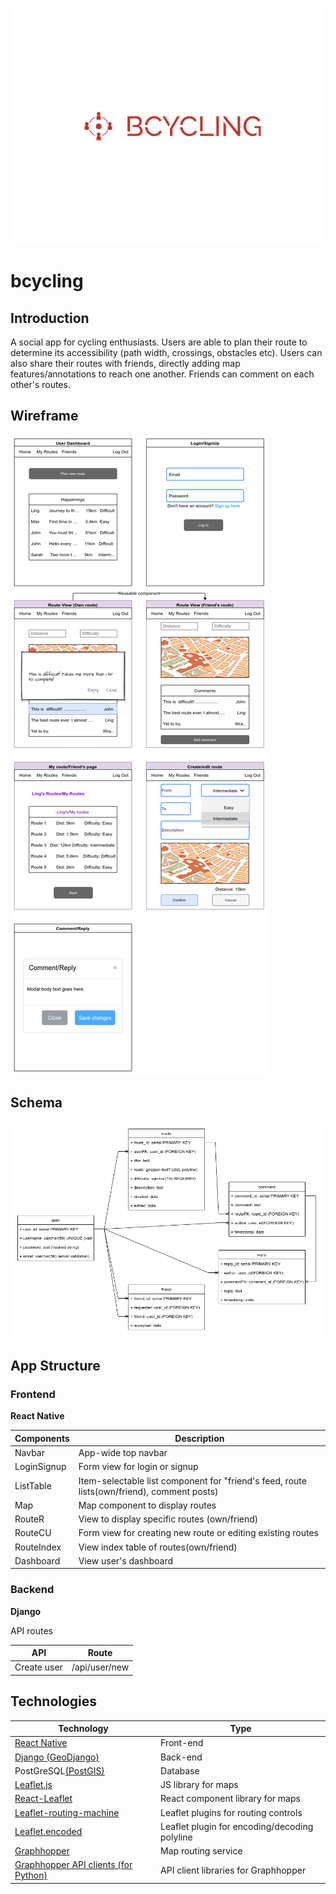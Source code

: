 ![logo](/readme/logo.svg)

# bcycling

## Introduction

A social app for cycling enthusiasts. Users are able to plan their route to determine its accessibility (path width, crossings, obstacles etc). Users can also share their routes with friends, directly adding map features/annotations to reach one another. Friends can comment on each other's routes.

## Wireframe

![wireframe for app layout](/readme/wireframe.png)

## Schema

![Schema for app. 5 tables (User, route, comment, reply, friend)](/readme/schema.png)

## App Structure

### Frontend

**React Native**

| Components  | Description                                                                                |
| ----------- | ------------------------------------------------------------------------------------------ |
| Navbar      | App-wide top navbar                                                                        |
| LoginSignup | Form view for login or signup                                                              |
| ListTable   | Item-selectable list component for "friend's feed, route lists(own/friend), comment posts) |
| Map         | Map component to display routes                                                            |
| RouteR      | View to display specific routes (own/friend)                                               |
| RouteCU     | Form view for creating new route or editing existing routes                                |
| RouteIndex  | View index table of routes(own/friend)                                                     |
| Dashboard   | View user's dashboard                                                                      |

### Backend

**Django**

API routes

| API         | Route         |
| ----------- | ------------- |
| Create user | /api/user/new |

## Technologies

| Technology                                                                                    | Type                                          |
| --------------------------------------------------------------------------------------------- | --------------------------------------------- |
| [React Native](https://reactnative.dev/)                                                      | Front-end                                     |
| [Django (GeoDjango)](https://www.djangoproject.com/)                                          | Back-end                                      |
| PostGreSQL[(PostGIS)](https://postgis.net/)                                                   | Database                                      |
| [Leaflet.js](https://leafletjs.com/)                                                          | JS library for maps                           |
| [React-Leaflet]()                                                                             | React component library for maps              |
| [Leaflet-routing-machine](https://www.liedman.net/leaflet-routing-machine/api/)               | Leaflet plugins for routing controls          |
| [Leaflet.encoded](https://github.com/jieter/Leaflet.encoded)                                  | Leaflet plugin for encoding/decoding polyline |
| [Graphhopper](https://www.graphhopper.com/)                                                   | Map routing service                           |
| [Graphhopper API clients (for Python)](https://github.com/graphhopper/directions-api-clients) | API client libraries for Graphhopper          |
